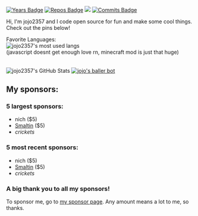 [![Years Badge](https://badges.pufler.dev/years/jojo2357)](https://badges.pufler.dev)
[![Repos Badge](https://badges.pufler.dev/repos/jojo2357)](https://github.com/jojo2357?tab=repositories)
[![](https://komarev.com/ghpvc/?username=jojo2357&color=brightgreen)](https://github.com/jojo2357)
[![Commits Badge](https://badges.pufler.dev/commits/monthly/jojo2357)]()

Hi, I'm jojo2357 and I code open source for fun and make some cool things. Check out the pins below!

Favorite Languages:
<br><img align="center" alt="jojo2357's most used langs" src="https://github-readme-stats.vercel.app/api/top-langs/?username=jojo2357&count_private=true&layout=compact&hide_border=true&theme=gruvbox&langs_count=10"/><br>
(javascript doesnt get enough love rn, minecraft mod is just that huge)

<br><img align="center" alt="jojo2357's GitHub Stats" src="https://github-readme-stats-hwa9vez0v.vercel.app/api?username=jojo2357&include_all_commits=true&count_private=true&show_icons=true&hide_border=true&theme=gruvbox"/>
<a href="https://top.gg/bot/699366687455051808">
    <img align="center" src="https://top.gg/api/widget/699366687455051808.svg" alt="jojo's baller bot" />
</a>
<br>

## My sponsors:
### 5 largest sponsors:
- nich ($5)
- [Smaltin](https://github.com/smaltin) ($5)
- *crickets*
### 5 most recent sponsors:
- nich ($5)
- [Smaltin](https://github.com/smaltin) ($5)
- *crickets*
### A big thank you to all my sponsors!
To sponsor me, go to [my sponsor page](https://github.com/sponsors/jojo2357). Any amount means a lot to me, so thanks.
